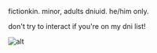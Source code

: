 fictionkin. minor, adults dniuid. he/him only.

don't try to interact if you're on my dni list!


![alt](https://static.wikia.nocookie.net/pizzaria-freddy-fazbear/images/1/13/Eggs_Benedict_Opening_Eyes.gif/revision/latest/scale-to-width-down/250?cb=20161010191933&path-prefix=pt-br)
<!---
touyaoi/touyaoi is a ✨ special ✨ repository because its `README.md` (this file) appears on your GitHub profile.
You can click the Preview link to take a look at your changes.
--->
